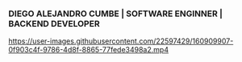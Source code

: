 ### DIEGO ALEJANDRO CUMBE |  SOFTWARE ENGINNER | BACKEND DEVELOPER


<!--
**diegocumbe1/diegocumbe1** is a ✨ _special_ ✨ repository because its `README.md` (this file) appears on your GitHub profile.

Here are some ideas to get you started:

- 🔭 I’m currently working on ...
- 🌱 I’m currently learning ...
- 👯 I’m looking to collaborate on ...
- 🤔 I’m looking for help with ...![emoji](https://user-images.githubusercontent.com/22597429/160909322-8fede93e-5194-47bd-ae1c-95da68c329e2.jpeg)

- 💬 Ask me about ...
- 📫 How to reach me: ...
- 😄 Pronouns: ...
- ⚡ Fun fact: ...
-->


https://user-images.githubusercontent.com/22597429/160909907-0f903c4f-9786-4d8f-8865-77fede3498a2.mp4

